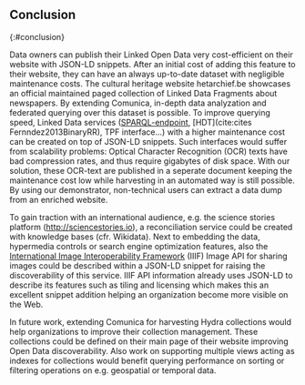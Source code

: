 ##  Conclusion
{:#conclusion}

Data owners can publish their Linked Open Data very cost-efficient on their website with JSON-LD snippets. After an initial cost of adding this feature to their website, they can have an always up-to-date dataset with negligible maintenance costs. The cultural heritage website hetarchief.be showcases an official maintained paged collection of Linked Data Fragments about newspapers. By extending Comunica, in-depth data analyzation and federated querying over this dataset is possible. To improve querying speed, Linked Data services ([SPARQL-endpoint](http://semanticweb.org/wiki/SPARQL_endpoint.html), [HDT](cite:cites Fernndez2013BinaryRR), TPF interface...) with a higher maintenance cost can be created on top of JSON-LD snippets. Such interfaces would suffer from scalability problems: Optical Character Recognition (OCR) texts have bad compression rates, and thus require gigabytes of disk space. With our solution, these OCR-text are published in a seperate document keeping the maintenance cost low while harvesting in an automated way is still possible. By using our demonstrator, non-technical users can extract a data dump from an enriched website.

To gain traction with an international audience, e.g. the science stories platform (http://sciencestories.io), a reconciliation service could be created with knowledge bases (cfr. Wikidata). 
Next to embedding the data, hypermedia controls or search engine optimization features, also the [International Image Interoperability Framework](https://iiif.io/api/image/2.1/) (IIIF) Image API for sharing images could be described within a JSON-LD snippet for raising the discoverability of this service. IIIF API information already uses JSON-LD to describe its features such as tiling and licensing which makes this an excellent snippet addition helping an organization become more visible on the Web.

In future work, extending Comunica for harvesting Hydra collections would help organizations to improve their collection management. These collections could be defined on their main page of their website improving Open Data discoverability. Also work on supporting multiple views acting as indexes for collections would benefit querying performance on sorting or filtering operations on e.g. geospatial or temporal data.